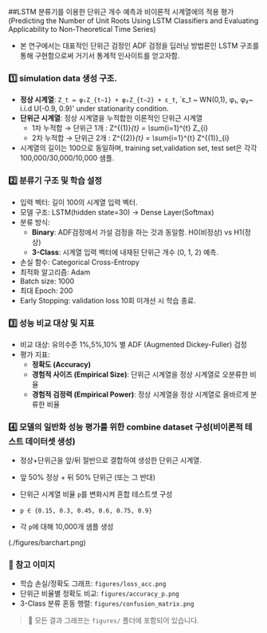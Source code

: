 ##LSTM 분류기를 이용한 단위근 개수 예측과 비이론적 시계열에의 적용 평가
(Predicting the Number of Unit Roots Using LSTM Classifiers and Evaluating Applicability to Non-Theoretical Time Series)

- 본 연구에서는 대표적인 단위근 검정인 ADF 검정을 딥러닝 방법론인 LSTM 구조를 통해 구현함으로써 거기서 통계적 인사이트를 얻고자함.

### 1️⃣ simulation data 생성 구조.
- **정상 시계열**: `Z_t = φ₁Z_{t−1} + φ₂Z_{t−2} + ε_t`, `ε_t ~ WN(0,1), φ₁, φ₂~ i.i.d U(-0.9, 0.9)' under stationarity condition.
- **단위근 시계열**: 정상 시계열을 누적합한 이론적인 단위근 시계열 
  - 1차 누적합 → 단위근 1개  : Z^{(1)}_{t} = \sum_{i=1}^{t} Z_{i}
  - 2차 누적합 → 단위근 2개  : Z^{(2)}_{t} = \sum_{i=1}^{t} Z^{(1)}_{i}
- 시계열의 길이는 100으로 동일하며, training set,validation set, test set은 각각 100,000/30,000/10,000 샘플.
### 2️⃣ 분류기 구조 및 학습 설정

- 입력 벡터: 길이 100의 시계열 입력 벡터.
- 모델 구조: LSTM(hidden state=30) → Dense Layer(Softmax)
- 분류 방식:
  - **Binary**: ADF검정에서 가설 검정을 하는 것과 동일함.  H0(비정상) vs H1(정상)
  - **3-Class**: 시계열 입력 벡터에 내재된 단위근 개수 (0, 1, 2) 예측.
- 손실 함수: Categorical Cross-Entropy
- 최적화 알고리즘: Adam
- Batch size: 1000
- 최대 Epoch: 200
- Early Stopping: validation loss 10회 미개선 시 학습 종료.

### 3️⃣ 성능 비교 대상 및 지표
- 비교 대상: 유의수준 1%,5%,10% 별 ADF (Augmented Dickey-Fuller) 검정
- 평가 지표:
  - **정확도 (Accuracy)**
  - **경험적 사이즈 (Empirical Size)**: 단위근 시계열을 정상 시계열로 오분류한 비율
  - **경험적 검정력 (Empirical Power)**: 정상 시계열을 정상 시계열로 올바르게 분류한 비율

### 4️⃣ 모델의 일반화 성능 평가를 위한 combine dataset 구성(비이론적 테스트 데이터셋 생성)
-  정상+단위근을 앞/뒤 절반으로 결합하여 생성한 단위근 시계열.  
-  앞 50% 정상 + 뒤 50% 단위근 (또는 그 반대)

- 단위근 시계열 비율 `p`를 변화시켜 혼합 테스트셋 구성  
- `p ∈ {0.15, 0.3, 0.45, 0.6, 0.75, 0.9}`
- 각 `p`에 대해 10,000개 샘플 생성

(./figures/barchart.png)
### 📌 참고 이미지

- 학습 손실/정확도 그래프: `figures/loss_acc.png`
- 단위근 비율별 정확도 비교: `figures/accuracy_p.png`
- 3-Class 분류 혼동 행렬: `figures/confusion_matrix.png`

> 📁 모든 결과 그래프는 `figures/` 폴더에 포함되어 있습니다.

